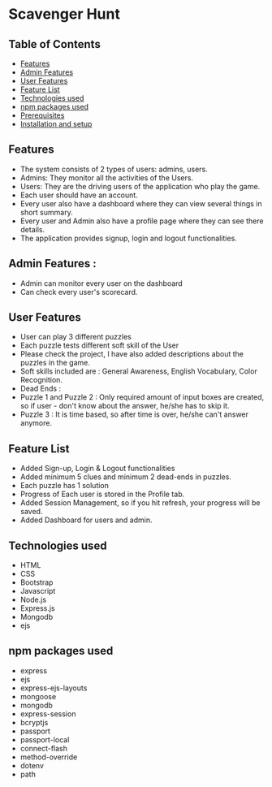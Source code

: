 # Scavenger Hunt

## Table of Contents
* [Features](#features)
* [Admin Features](#admin-features)
* [User Features](#user-features)
* [Feature List](#feature-list)
* [Technologies used](#technologies-used)
* [npm packages used](#npm-packages-used)
* [Prerequisites](#prerequisites)
* [Installation and setup](#installation-and-setup)

## Features
- The system consists of 2 types of users: admins, users.
- Admins: They monitor all the activities of the Users.
- Users: They are the driving users of the application who play the game.
- Each user should have an account.
- Every user also have a dashboard where they can view several things in short summary.
- Every user and Admin also have a profile page where they can see there details.
- The application provides signup, login and logout functionalities.

## Admin Features : 
- Admin can monitor every user on the dashboard
- Can check every user's scorecard.
## User Features
- User can play 3 different puzzles
- Each puzzle tests different soft skill of the User
- Please check the project, I have also added descriptions about the puzzles in the game.
- Soft skills included are : General Awareness, English Vocabulary, Color Recognition.
- Dead Ends :
- Puzzle 1 and Puzzle 2 : Only required amount of input boxes are created, so if user   - don't know about the answer, he/she has to skip it.
- Puzzle 3 : It is time based, so after time is over, he/she can't answer anymore.

## Feature List
- Added Sign-up, Login & Logout functionalities
- Added minimum 5 clues and minimum 2 dead-ends in puzzles.
- Each puzzle has 1 solution
- Progress of Each user is stored in the Profile tab.
- Added Session Management, so if you hit refresh, your progress will be saved.
- Added Dashboard for users and admin.
## Technologies used
- HTML
- CSS
- Bootstrap
- Javascript
- Node.js
- Express.js
- Mongodb
- ejs

## npm packages used
- express
- ejs
- express-ejs-layouts
- mongoose
- mongodb
- express-session
- bcryptjs
- passport
- passport-local
- connect-flash
- method-override
- dotenv
- path
